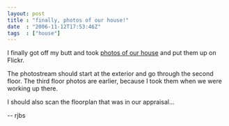 ```yaml
---
layout: post
title : "finally, photos of our house!"
date  : "2006-11-12T17:53:46Z"
tags  : ["house"]
---
```

I finally got off my butt and took [photos of our
house](http://www.flickr.com/photos/rjbs/sets/72157594373982223/) and put
them up on Flickr.

The photostream should start at the exterior and go through the second floor.
The third floor photos are earlier, because I took them when we were working up
there.

I should also scan the floorplan that was in our appraisal...

-- 
rjbs

